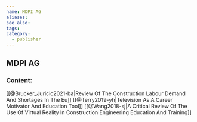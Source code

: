 ```yaml
---
name: MDPI AG
aliases:
see also:
tags:
category:
  - publisher
---
```


## MDPI AG

### Content:
[[@Brucker_Juricic2021-ba|Review Of The Construction Labour Demand And Shortages In The Eu]]
[[@Terry2019-yh|Television As A Career Motivator And Education Tool]]
[[@Wang2018-sj|A Critical Review Of The Use Of Virtual Reality In Construction Engineering Education And Training]]